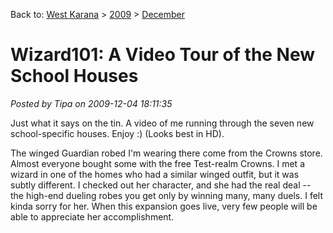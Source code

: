 Back to: [West Karana](/posts/westkarana.md) > [2009](/posts/2009/westkarana.md) > [December](./westkarana.md)
# Wizard101: A Video Tour of the New School Houses

*Posted by Tipa on 2009-12-04 18:11:35*

Just what it says on the tin. A video of me running through the seven new school-specific houses. Enjoy :) (Looks best in HD).

The winged Guardian robed I'm wearing there come from the Crowns store. Almost everyone bought some with the free Test-realm Crowns. I met a wizard in one of the homes who had a similar winged outfit, but it was subtly different. I checked out her character, and she had the real deal -- the high-end dueling robes you get only by winning many, many duels. I felt kinda sorry for her. When this expansion goes live, very few people will be able to appreciate her accomplishment.


